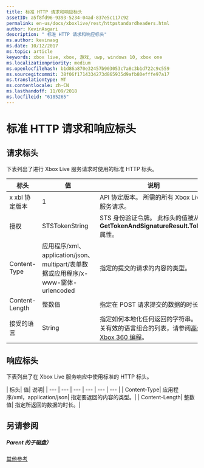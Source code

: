 ```yaml
---
title: 标准 HTTP 请求和响应标头
assetID: a5f8fd96-9393-5234-04ad-837e5c117c92
permalink: en-us/docs/xboxlive/rest/httpstandardheaders.html
author: KevinAsgari
description: " 标准 HTTP 请求和响应标头"
ms.author: kevinasg
ms.date: 10/12/2017
ms.topic: article
keywords: xbox live, xbox, 游戏, uwp, windows 10, xbox one
ms.localizationpriority: medium
ms.openlocfilehash: b1d86a870e32457b903053c7a8c3b1d722c9c559
ms.sourcegitcommit: 38f06f1714334273d865935d9afb80efffe97a17
ms.translationtype: MT
ms.contentlocale: zh-CN
ms.lasthandoff: 11/09/2018
ms.locfileid: "6185265"
---
```

# <a name="standard-http-request-and-response-headers"></a>标准 HTTP 请求和响应标头
 
<a id="ID4ES"></a>

 
## <a name="request-headers"></a>请求标头
 
下表列出了进行 Xbox Live 服务请求时使用的标准 HTTP 标头。
 
| 标头| 值| 说明| 
| --- | --- | --- | 
| x xbl 协定版本| 1| API 协定版本。 所需的所有 Xbox Live 服务请求。| 
| 授权| STSTokenString| STS 身份验证令牌。 此标头的值被从<b>GetTokenAndSignatureResult.Token</b>属性。 | 
| Content-Type| 应用程序/xml、 application/json、 multipart/表单数据或应用程序/x-www-窗体-urlencoded| 指定的提交的请求的内容的类型。| 
| Content-Length| 整数值| 指定在 POST 请求提交的数据的时长。| 
| 接受的语言 | String| 指定如何本地化任何返回的字符串。 有关有效的语言组合的列表，请参阅<a href="http://msdn.microsoft.com/en-us/library/bb975829.aspx">高级 Xbox 360 编程</a>。| 
  
<a id="ID4E6C"></a>

 
## <a name="response-headers"></a>响应标头
 
下表列出了在 Xbox Live 服务响应中使用标准的 HTTP 标头。
 
| 标头| 值| 说明| 
| --- | --- | --- | --- | --- | --- | 
| Content-Type| 应用程序/xml，application/json| 指定要返回的内容的类型。| 
| Content-Length| 整数值| 指定所返回的数据的时长。| 
  
<a id="ID4EEE"></a>

 
## <a name="see-also"></a>另请参阅
 
<a id="ID4EGE"></a>

 
##### <a name="parent"></a>Parent 的子磁盘）  

[其他参考](atoc-xboxlivews-reference-additional.md)

   